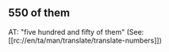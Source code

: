 ## 550 of them ##

AT: "five hundred and fifty of them" (See: [[rc://en/ta/man/translate/translate-numbers]])